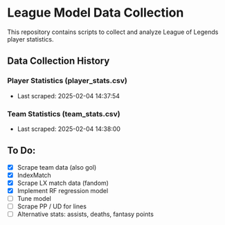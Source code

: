 # League Model Data Collection

This repository contains scripts to collect and analyze League of Legends player statistics.

## Data Collection History

### Player Statistics (player_stats.csv)
- Last scraped: 2025-02-04 14:37:54 

### Team Statistics (team_stats.csv)
- Last scraped: 2025-02-04 14:38:00 

## To Do:
- [x] Scrape team data (also gol)
- [x] IndexMatch
- [x] Scrape LX match data (fandom)
- [x] Implement RF regression model
- [ ] Tune model
- [ ] Scrape PP / UD for lines
- [ ] Alternative stats: assists, deaths, fantasy points
